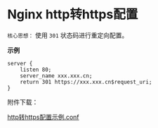 # Nginx http转https配置

`核心思想：` 使用 `301` 状态码进行重定向配置。

**示例**
```nginx
server {
    listen 80;	
    server_name xxx.xxx.cn;
    return 301 https://xxx.xxx.cn$request_uri;
}
```

附件下载： 

[http转https配置示例.conf](./assets/files/http转https配置示例.conf)